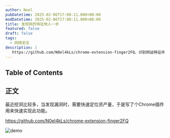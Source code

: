 ```yaml
---
author: Noel
pubDatetime: 2025-02-06T17:00:11.000+08:00
modDatetime: 2025-02-06T17:00:11.000+08:00
title: 发现网页特征快人一步
featured: false
draft: false
tags:
  - 网络安全
description: |
   https://github.com/N0el4kLs/chrome-extension-finger2FQ，识别网站特征并生成网络空引擎搜索语法(FOFA/Quake)的Chrome扩展
---
```


## Table of Contents

## 正文

最近挖洞比较多，当发现漏洞时，需要快速定位资产量，于是写了个Chrome插件用来快速实现此功能。

https://github.com/N0el4kLs/chrome-extension-finger2FQ

![demo](https://particles.oss-cn-beijing.aliyuncs.com/blog_img/20250206174930652-d1bdb.gif)



